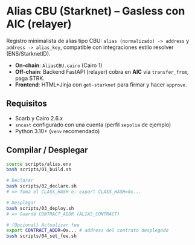 # Alias CBU (Starknet) – Gasless con AIC (relayer)

Registro minimalista de alias tipo CBU: `alias (normalizado) -> address` y `address -> alias_key`,
compatible con integraciones estilo resolver (ENS/StarknetID).

- **On-chain**: `AliasCBU.cairo` (Cairo 1)
- **Off-chain**: Backend FastAPI (relayer) cobra en **AIC** vía `transfer_from`, paga STRK.
- **Frontend**: HTML+Jinja con `get-starknet` para firmar y hacer `approve`.

## Requisitos

- Scarb y Cairo 2.6.x
- `sncast` configurado con una cuenta (perfil `sepolia` de ejemplo)
- Python 3.10+ (`venv` recomendado)

## Compilar / Desplegar

```bash
source scripts/alias.env
bash scripts/01_build.sh

# Declarar
bash scripts/02_declare.sh
# => Tomá el CLASS_HASH e: export CLASS_HASH=0x...

# Desplegar
bash scripts/03_deploy.sh
# => Guardá CONTRACT_ADDR (ALIAS_CONTRACT)

# (Opcional) Actualizar fee
export CONTRACT_ADDR=0x... # address del contrato desplegado
bash scripts/04_set_fee.sh
